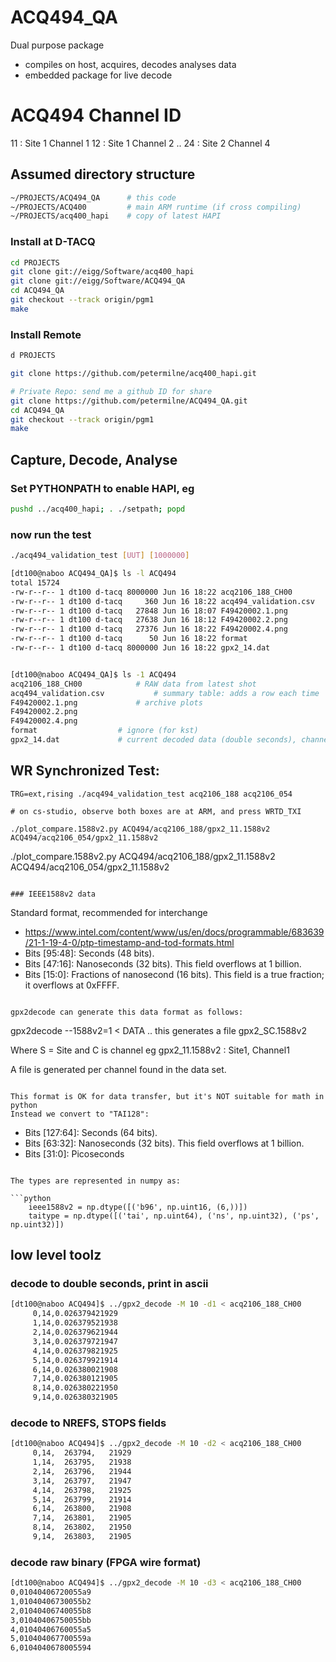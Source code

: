 # ACQ494_QA

Dual purpose package
- compiles on host, acquires, decodes analyses data
- embedded package for live decode

# ACQ494 Channel ID

11 : Site 1 Channel 1
12 : Site 1 Channel 2
..
24 : Site 2 Channel 4

## Assumed directory structure

```bash
~/PROJECTS/ACQ494_QA	  # this code
~/PROJECTS/ACQ400         # main ARM runtime (if cross compiling)
~/PROJECTS/acq400_hapi    # copy of latest HAPI
```

### Install at D-TACQ

```bash
cd PROJECTS
git clone git://eigg/Software/acq400_hapi
git clone git://eigg/Software/ACQ494_QA
cd ACQ494_QA
git checkout --track origin/pgm1
make
```

### Install Remote

```bash
d PROJECTS

git clone https://github.com/petermilne/acq400_hapi.git

# Private Repo: send me a github ID for share
git clone https://github.com/petermilne/ACQ494_QA.git
cd ACQ494_QA
git checkout --track origin/pgm1
make
```

## Capture, Decode, Analyse

### Set PYTHONPATH to enable HAPI, eg

```bash
pushd ../acq400_hapi; . ./setpath; popd
```

### now run the test

```bash
./acq494_validation_test [UUT] [1000000]

[dt100@naboo ACQ494_QA]$ ls -l ACQ494
total 15724
-rw-r--r-- 1 dt100 d-tacq 8000000 Jun 16 18:22 acq2106_188_CH00
-rw-r--r-- 1 dt100 d-tacq     360 Jun 16 18:22 acq494_validation.csv
-rw-r--r-- 1 dt100 d-tacq   27848 Jun 16 18:07 F49420002.1.png
-rw-r--r-- 1 dt100 d-tacq   27638 Jun 16 18:12 F49420002.2.png
-rw-r--r-- 1 dt100 d-tacq   27376 Jun 16 18:22 F49420002.4.png
-rw-r--r-- 1 dt100 d-tacq      50 Jun 16 18:22 format
-rw-r--r-- 1 dt100 d-tacq 8000000 Jun 16 18:22 gpx2_14.dat


[dt100@naboo ACQ494_QA]$ ls -1 ACQ494
acq2106_188_CH00			# RAW data from latest shot
acq494_validation.csv			# summary table: adds a row each time
F49420002.1.png				# archive plots
F49420002.2.png
F49420002.4.png
format					# ignore (for kst)
gpx2_14.dat				# current decoded data (double seconds), channel 14
```

## WR Synchronized Test:

```
TRG=ext,rising ./acq494_validation_test acq2106_188 acq2106_054

# on cs-studio, observe both boxes are at ARM, and press WRTD_TXI

./plot_compare.1588v2.py ACQ494/acq2106_188/gpx2_11.1588v2 ACQ494/acq2106_054/gpx2_11.1588v2

```

./plot_compare.1588v2.py ACQ494/acq2106_188/gpx2_11.1588v2 ACQ494/acq2106_054/gpx2_11.1588v2
```

### IEEE1588v2 data

```
Standard format, recommended for interchange
 * https://www.intel.com/content/www/us/en/docs/programmable/683639/21-1-19-4-0/ptp-timestamp-and-tod-formats.html
 * Bits [95:48]: Seconds (48 bits).
 * Bits [47:16]: Nanoseconds (32 bits). This field overflows at 1 billion.
 * Bits [15:0]: Fractions of nanosecond (16 bits). This field is a true fraction; it overflows at 0xFFFF.
```

gpx2decode can generate this data format as follows:

```
gpx2decode --1588v2=1 < DATA
..
this generates a file
gpx2_SC.1588v2

Where S = Site and C is channel  eg
gpx2_11.1588v2   : Site1, Channel1

A file is generated per channel found in the data set.
```

This format is OK for data transfer, but it's NOT suitable for math in python
Instead we convert to "TAI128":

```
 * Bits [127:64]: Seconds (64 bits).
 * Bits [63:32]: Nanoseconds (32 bits). This field overflows at 1 billion.
 * Bits [31:0]:  Picoseconds
```

The types are represented in numpy as:

```python
    ieee1588v2 = np.dtype([('b96', np.uint16, (6,))])
    taitype = np.dtype([('tai', np.uint64), ('ns', np.uint32), ('ps', np.uint32)])
```

## low level toolz

### decode to double seconds, print in ascii

```bash
[dt100@naboo ACQ494]$ ../gpx2_decode -M 10 -d1 < acq2106_188_CH00
     0,14,0.026379421929
     1,14,0.026379521938
     2,14,0.026379621944
     3,14,0.026379721947
     4,14,0.026379821925
     5,14,0.026379921914
     6,14,0.026380021908
     7,14,0.026380121905
     8,14,0.026380221950
     9,14,0.026380321905
```

### decode to NREFS, STOPS fields

```bash
[dt100@naboo ACQ494]$ ../gpx2_decode -M 10 -d2 < acq2106_188_CH00
     0,14,  263794,   21929
     1,14,  263795,   21938
     2,14,  263796,   21944
     3,14,  263797,   21947
     4,14,  263798,   21925
     5,14,  263799,   21914
     6,14,  263800,   21908
     7,14,  263801,   21905
     8,14,  263802,   21950
     9,14,  263803,   21905
```

### decode raw binary (FPGA wire format)

```bash
[dt100@naboo ACQ494]$ ../gpx2_decode -M 10 -d3 < acq2106_188_CH00
0,01040406720055a9
1,01040406730055b2
2,01040406740055b8
3,01040406750055bb
4,01040406760055a5
5,010404067700559a
6,0104040678005594
```



